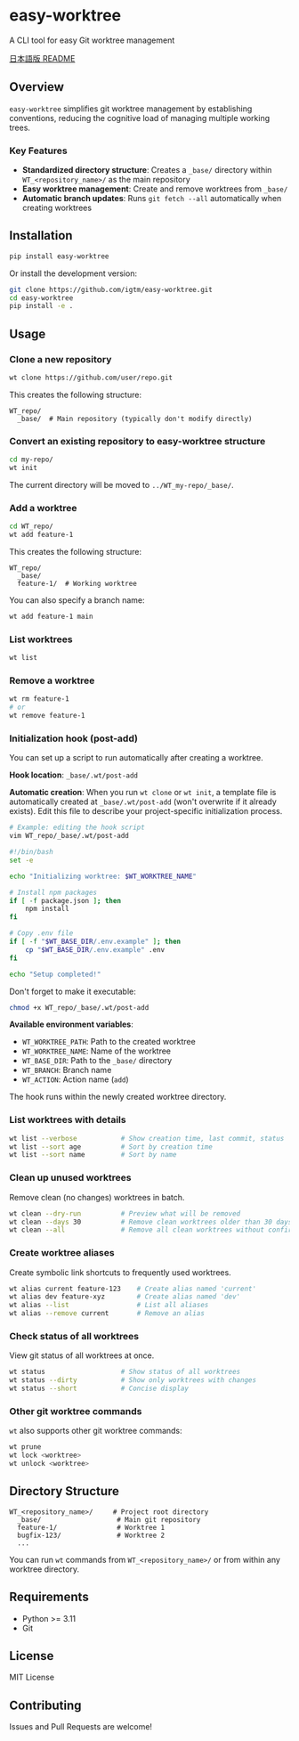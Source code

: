 # easy-worktree

A CLI tool for easy Git worktree management

[日本語版 README](README_ja.md)

## Overview

`easy-worktree` simplifies git worktree management by establishing conventions, reducing the cognitive load of managing multiple working trees.

### Key Features

- **Standardized directory structure**: Creates a `_base/` directory within `WT_<repository_name>/` as the main repository
- **Easy worktree management**: Create and remove worktrees from `_base/`
- **Automatic branch updates**: Runs `git fetch --all` automatically when creating worktrees

## Installation

```bash
pip install easy-worktree
```

Or install the development version:

```bash
git clone https://github.com/igtm/easy-worktree.git
cd easy-worktree
pip install -e .
```

## Usage

### Clone a new repository

```bash
wt clone https://github.com/user/repo.git
```

This creates the following structure:

```
WT_repo/
  _base/  # Main repository (typically don't modify directly)
```

### Convert an existing repository to easy-worktree structure

```bash
cd my-repo/
wt init
```

The current directory will be moved to `../WT_my-repo/_base/`.

### Add a worktree

```bash
cd WT_repo/
wt add feature-1
```

This creates the following structure:

```
WT_repo/
  _base/
  feature-1/  # Working worktree
```

You can also specify a branch name:

```bash
wt add feature-1 main
```

### List worktrees

```bash
wt list
```

### Remove a worktree

```bash
wt rm feature-1
# or
wt remove feature-1
```

### Initialization hook (post-add)

You can set up a script to run automatically after creating a worktree.

**Hook location**: `_base/.wt/post-add`

**Automatic creation**: When you run `wt clone` or `wt init`, a template file is automatically created at `_base/.wt/post-add` (won't overwrite if it already exists). Edit this file to describe your project-specific initialization process.

```bash
# Example: editing the hook script
vim WT_repo/_base/.wt/post-add
```

```bash
#!/bin/bash
set -e

echo "Initializing worktree: $WT_WORKTREE_NAME"

# Install npm packages
if [ -f package.json ]; then
    npm install
fi

# Copy .env file
if [ -f "$WT_BASE_DIR/.env.example" ]; then
    cp "$WT_BASE_DIR/.env.example" .env
fi

echo "Setup completed!"
```

Don't forget to make it executable:

```bash
chmod +x WT_repo/_base/.wt/post-add
```

**Available environment variables**:
- `WT_WORKTREE_PATH`: Path to the created worktree
- `WT_WORKTREE_NAME`: Name of the worktree
- `WT_BASE_DIR`: Path to the `_base/` directory
- `WT_BRANCH`: Branch name
- `WT_ACTION`: Action name (`add`)

The hook runs within the newly created worktree directory.

### List worktrees with details

```bash
wt list --verbose           # Show creation time, last commit, status
wt list --sort age          # Sort by creation time
wt list --sort name         # Sort by name
```

### Clean up unused worktrees

Remove clean (no changes) worktrees in batch.

```bash
wt clean --dry-run          # Preview what will be removed
wt clean --days 30          # Remove clean worktrees older than 30 days
wt clean --all              # Remove all clean worktrees without confirmation
```

### Create worktree aliases

Create symbolic link shortcuts to frequently used worktrees.

```bash
wt alias current feature-123    # Create alias named 'current'
wt alias dev feature-xyz        # Create alias named 'dev'
wt alias --list                 # List all aliases
wt alias --remove current       # Remove an alias
```

### Check status of all worktrees

View git status of all worktrees at once.

```bash
wt status                   # Show status of all worktrees
wt status --dirty           # Show only worktrees with changes
wt status --short           # Concise display
```

### Other git worktree commands

`wt` also supports other git worktree commands:

```bash
wt prune
wt lock <worktree>
wt unlock <worktree>
```

## Directory Structure

```
WT_<repository_name>/     # Project root directory
  _base/                   # Main git repository
  feature-1/               # Worktree 1
  bugfix-123/              # Worktree 2
  ...
```

You can run `wt` commands from `WT_<repository_name>/` or from within any worktree directory.

## Requirements

- Python >= 3.11
- Git

## License

MIT License

## Contributing

Issues and Pull Requests are welcome!
